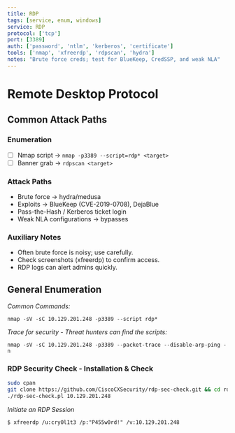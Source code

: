 ```yaml
---
title: RDP
tags: [service, enum, windows]
service: RDP
protocol: ['tcp']
port: [3389]
auth: ['password', 'ntlm', 'kerberos', 'certificate']
tools: ['nmap', 'xfreerdp', 'rdpscan', 'hydra']
notes: "Brute force creds; test for BlueKeep, CredSSP, and weak NLA"
---
```


# Remote Desktop Protocol

## Common Attack Paths

### Enumeration
- [ ] Nmap script → `nmap -p3389 --script=rdp* <target>`
- [ ] Banner grab → `rdpscan <target>`

### Attack Paths
- Brute force → hydra/medusa
- Exploits → BlueKeep (CVE-2019-0708), DejaBlue
- Pass-the-Hash / Kerberos ticket login
- Weak NLA configurations → bypasses

### Auxiliary Notes
- Often brute force is noisy; use carefully.
- Check screenshots (xfreerdp) to confirm access.
- RDP logs can alert admins quickly.



## General Enumeration

*Common Commands:*

`nmap -sV -sC 10.129.201.248 -p3389 --script rdp*`

*Trace for security - Threat hunters can find the scripts:*

`nmap -sV -sC 10.129.201.248 -p3389 --packet-trace --disable-arp-ping -n`

### RDP Security Check - Installation & Check

```bash
sudo cpan
git clone https://github.com/CiscoCXSecurity/rdp-sec-check.git && cd rdp-sec-check
./rdp-sec-check.pl 10.129.201.248
```

*Initiate an RDP Session*

`$ xfreerdp /u:cry0l1t3 /p:"P455w0rd!" /v:10.129.201.248`